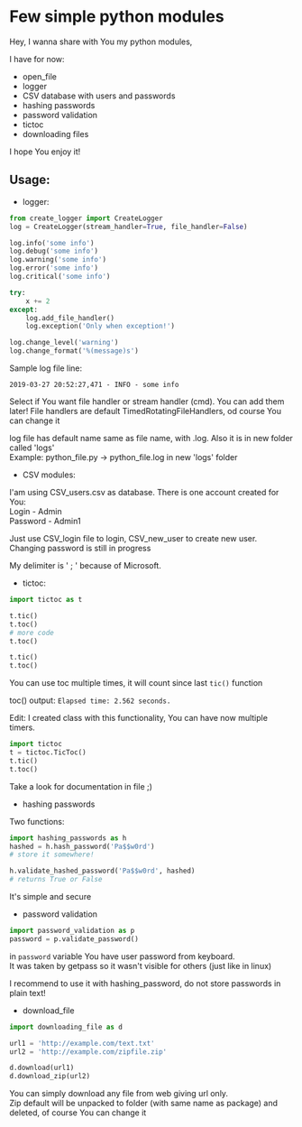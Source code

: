 # Few simple python modules

Hey, I wanna share with You my python modules,

I have for now:
* open_file
* logger
* CSV database with users and passwords
* hashing passwords
* password validation
* tictoc
* downloading files

I hope You enjoy it!

## Usage:
* logger:  

```python
from create_logger import CreateLogger
log = CreateLogger(stream_handler=True, file_handler=False)

log.info('some info')
log.debug('some info')
log.warning('some info')
log.error('some info')
log.critical('some info')

try:
    x += 2
except:
    log.add_file_handler()
    log.exception('Only when exception!')

log.change_level('warning')
log.change_format('%(message)s')
```

Sample log file line:

`2019-03-27 20:52:27,471 - INFO - some info`

Select if You want file handler or stream handler (cmd). You can add them later!
File handlers are default TimedRotatingFileHandlers, od course You can change it

log file has default name same as file name, with .log.
Also it is in new folder called 'logs'  
Example: python_file.py -> python_file.log in new 'logs' folder

* CSV modules:

I'am using CSV_users.csv as database. There is one account created for You:  
Login - Admin  
Password - Admin1

Just use CSV_login file to login, CSV_new_user to create new user.  
Changing password is still in progress  

My delimiter is ' ; ' because of Microsoft.

* tictoc:

```python
import tictoc as t

t.tic()
t.toc()
# more code
t.toc()

t.tic()
t.toc()
```
You can use toc multiple times, it will count since last `tic()` function

toc() output:
`Elapsed time: 2.562 seconds.`

Edit:
I created class with this functionality, You can have now multiple timers.
```python
import tictoc
t = tictoc.TicToc()
t.tic()
t.toc()
```

Take a look for documentation in file ;)

* hashing passwords

Two functions:
```python
import hashing_passwords as h
hashed = h.hash_password('Pa$$w0rd')
# store it somewhere!

h.validate_hashed_password('Pa$$w0rd', hashed)
# returns True or False
```
It's simple and secure 

* password validation

```python
import password_validation as p
password = p.validate_password()
```
in `password` variable You have user password from keyboard.   
It was taken by getpass so it wasn't visible for others (just like in linux)  

I recommend to use it with hashing_password, 
do not store passwords in plain text!

* download_file

```python
import downloading_file as d

url1 = 'http://example.com/text.txt'
url2 = 'http://example.com/zipfile.zip'

d.download(url1)
d.download_zip(url2)
```

You can simply download any file from web giving url only.  
Zip default will be unpacked to folder (with same name as package) and deleted, 
of course You can change it
